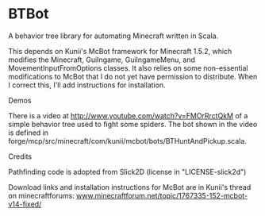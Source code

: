 BTBot
=====

A behavior tree library for automating Minecraft written in Scala. 

This depends on Kunii's McBot framework for Minecraft 1.5.2, which modifies the Minecraft, GuiIngame, GuiIngameMenu, and MovementInputFromOptions classes.  It also relies on some non-essential modifications to McBot that I do not yet have permission to distribute.  When I correct this, I'll add instructions for installation.


Demos

There is a video at http://www.youtube.com/watch?v=FMOrRrctQkM of a simple behavior tree used to fight some spiders.  The bot shown in the video is defined in forge/mcp/src/minecraft/com/kunii/mcbot/bots/BTHuntAndPickup.scala.


Credits

Pathfinding code is adopted from Slick2D (license in "LICENSE-slick2d")

Download links and installation instructions for McBot are in Kunii's thread on minecraftforums: www.minecraftforum.net/topic/1767335-152-mcbot-v14-fixed/

